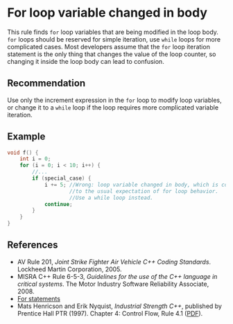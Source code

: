 # For loop variable changed in body
This rule finds `for` loop variables that are being modified in the loop body. `for` loops should be reserved for simple iteration, use `while` loops for more complicated cases. Most developers assume that the `for` loop iteration statement is the only thing that changes the value of the loop counter, so changing it inside the loop body can lead to confusion.


## Recommendation
Use only the increment expression in the `for` loop to modify loop variables, or change it to a `while` loop if the loop requires more complicated variable iteration.


## Example

```cpp
void f() {
	int i = 0;
	for (i = 0; i < 10; i++) {
		//...
		if (special_case) {
			i += 5; //Wrong: loop variable changed in body, which is contrary 
			        //to the usual expectation of for loop behavior. 
			        //Use a while loop instead.
			continue;
		}
	}
}

```

## References
* AV Rule 201, *Joint Strike Fighter Air Vehicle C++ Coding Standards*. Lockheed Martin Corporation, 2005.
* MISRA C++ Rule 6-5-3, *Guidelines for the use of the C++ language in critical systems*. The Motor Industry Software Reliability Associate, 2008.
* [For statements](http://www.learncpp.com/cpp-tutorial/57-for-statements/)
* Mats Henricson and Erik Nyquist, *Industrial Strength C++*, published by Prentice Hall PTR (1997). Chapter 4: Control Flow, Rule 4.1 ([PDF](https://web.archive.org/web/20190919025638/https://mongers.org/industrial-c++/)).
